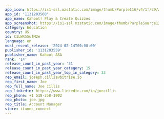 ```yaml
---
app_icon: https://is1-ssl.mzstatic.com/image/thumb/Purple116/v4/1f/39/a9/1f39a92b-5f45-f5ad-1869-6bfb1a81ad1e/AppIcon-1x_U007emarketing-0-7-0-sRGB-85-220-0.png/1024x1024bb.png
app_id: '1131203560'
app_name: Kahoot! Play & Create Quizzes
app_screenshot: https://is1-ssl.mzstatic.com/image/thumb/PurpleSource126/v4/a8/e5/36/a8e536ad-b94f-8529-5e6f-d9b8a606272f/639150b2-32b7-4951-ac80-4cd3ebea6e01_2312_AppListing-phone65-update_1.jpg/1284x2778bb.png
category: Education
country: US
id: C1LWR55ufM2e
language: en
most_recent_release: '2024-02-14T00:00:00'
publisher_id: '1131203559'
publisher_name: Kahoot ASA
rank: '14'
release_count_in_past_year: '31'
release_count_in_past_year_category: 15
release_count_in_past_year_top_in_category: 33
rep_email: joseph.cillis@bitrise.io
rep_first_name: Joe
rep_full_name: Joe Cillis
rep_linkedin: https://www.linkedin.com/in/joecillis
rep_phone: +1 518-258-1902
rep_photo: joe.jpg
rep_title: Account Manager
store: itunes_connect
---
```


